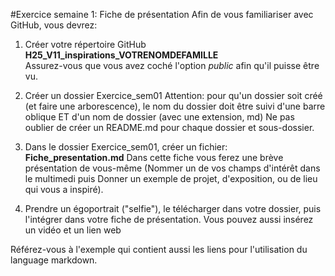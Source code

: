 #Exercice semaine 1: Fiche de présentation
Afin de vous familiariser avec GitHub, vous devrez:

1) Créer votre répertoire GitHub **H25_V11_inspirations_VOTRENOMDEFAMILLE**<br>
   Assurez-vous que vous avez coché l'option *public* afin qu'il puisse être vu.

2) Créer un dossier Exercice_sem01 Attention: pour qu'un dossier soit créé (et faire une arborescence), le nom du dossier doit être suivi d'une barre oblique ET 
   d'un nom de dossier (avec une extension, md) Ne pas oublier de créer un README.md pour chaque dossier et sous-dossier.

3) Dans le dossier Exercice_sem01, créer un fichier: **Fiche_presentation.md**
   Dans cette fiche vous ferez une brève présentation de vous-même (Nommer un de vos champs d'intérêt dans le multimedi puis Donner un exemple de projet, 
   d'exposition, ou de lieu qui vous a inspiré).

4) Prendre un égoportrait ("selfie"), le télécharger dans votre dossier, puis l'intégrer dans votre fiche de présentation. Vous pouvez aussi insérez un vidéo et un 
   lien web

Référez-vous à l'exemple qui contient aussi les liens pour l'utilisation du language markdown.
